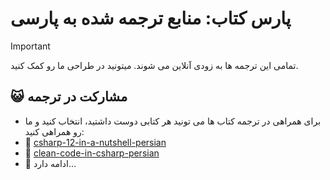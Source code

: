 
# پارس کتاب: منابع ترجمه شده به پارسی

> [!IMPORTANT]
> تمامی این ترجمه ها به زودی آنلاین می شوند. میتونید در طراحی ما رو کمک کنید.

## 😺 مشارکت در ترجمه
+ برای همراهی در ترجمه کتاب ها می تونید هر کتابی دوست داشتید، انتخاب کنید و ما رو همراهی کنید:
+ 
  🔗  [csharp-12-in-a-nutshell-persian](https://github.com/hheydarian/csharp-12-in-a-nutshell-persian)
+
  🔗  [clean-code-in-csharp-persian](https://github.com/hheydarian/clean-code-in-csharp-persian)
+
  🔗 ادامه دارد...
